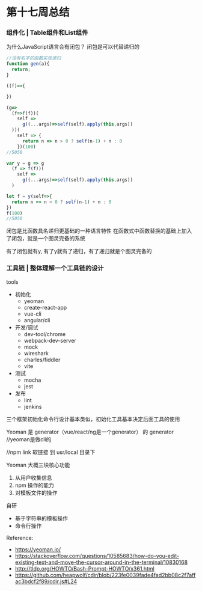 # 第十七周总结

### 组件化 | Table组件和List组件



为什么JavaScript语言会有闭包？
闭包是可以代替递归的

```javascript
//没有名字的函数实现递归
function gen(a){
  return;
}

((f)=>{

})

(g=>
  (f=>f(f))(
    self =>
      g((...args)=>self(self).apply(this,args))
  ))(
    self => {
      return n => n > 0 ? self(n-1) + n : 0
    })(100)
//5050

var y = g => g
  (f => f(f))(
    self =>
      g((...args)=>self(self).apply(this,args))
  )

let f = y(self=>{
  return n => n > 0 ? self(n-1) + n : 0
})
f(100)
//5050

```

闭包是比函数具名递归更基础的一种语言特性
在函数式中函数替换的基础上加入了闭包，就是一个图灵完备的系统

有了闭包就有y, 有了y就有了递归，有了递归就是个图灵完备的



### 工具链 | 整体理解一个工具链的设计

tools
  - 初始化
    - yeoman
    - create-react-app
    - vue-cli
    - angular/cli
  - 开发/调试
    - dev-tool/chrome
    - webpack-dev-server
    - mock
    - wireshark
    - charles/fiddler
    - vite
  - 测试
    - mocha
    - jest
  - 发布
    - lint
    - jenkins

三个框架初始化命令行设计基本类似，初始化工具基本决定后面工具的使用

Yeoman 是 generator（vue/react/ng是一个generator） 的 generator 
//yeoman是做cli的

//npm link 软链接  到 usr/local 目录下

Yeoman 大概三块核心功能
1. 从用户收集信息
2. npm 操作的能力
3. 对模板文件的操作


自研
* 基于字符串的模板操作
* 命令行操作




Reference:
* https://yeoman.io/
* https://stackoverflow.com/questions/10585683/how-do-you-edit-existing-text-and-move-the-cursor-around-in-the-terminal/10830168
* http://tldp.org/HOWTO/Bash-Prompt-HOWTO/x361.html
* https://github.com/heapwolf/cdir/blob/223fe0039fade4fad2bb08c2f7affac3bdcf2f89/cdir.js#L24









